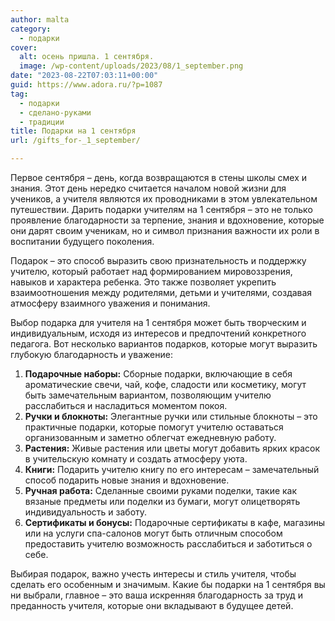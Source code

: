 ```yaml
---
author: malta
category:
  - подарки
cover:
  alt: осень пришла. 1 сентября.
  image: /wp-content/uploads/2023/08/1_september.png
date: "2023-08-22T07:03:11+00:00"
guid: https://www.adora.ru/?p=1087
tag:
  - подарки
  - сделано-руками
  - традиции
title: Подарки на 1 сентября
url: /gifts_for-_1_september/

---
```

Первое сентября – день, когда возвращаются в стены школы смех и знания. Этот день нередко считается началом новой жизни для учеников, а учителя являются их проводниками в этом увлекательном путешествии. Дарить подарки учителям на 1 сентября – это не только проявление благодарности за терпение, знания и вдохновение, которые они дарят своим ученикам, но и символ признания важности их роли в воспитании будущего поколения.

Подарок – это способ выразить свою признательность и поддержку учителю, который работает над формированием мировоззрения, навыков и характера ребенка. Это также позволяет укрепить взаимоотношения между родителями, детьми и учителями, создавая атмосферу взаимного уважения и понимания.

Выбор подарка для учителя на 1 сентября может быть творческим и индивидуальным, исходя из интересов и предпочтений конкретного педагога. Вот несколько вариантов подарков, которые могут выразить глубокую благодарность и уважение:

1. **Подарочные наборы:** Сборные подарки, включающие в себя ароматические свечи, чай, кофе, сладости или косметику, могут быть замечательным вариантом, позволяющим учителю расслабиться и насладиться моментом покоя.
1. **Ручки и блокноты:** Элегантные ручки или стильные блокноты – это практичные подарки, которые помогут учителю оставаться организованным и заметно облегчат ежедневную работу.
1. **Растения:** Живые растения или цветы могут добавить ярких красок в учительскую комнату и создать атмосферу уюта.
1. **Книги:** Подарить учителю книгу по его интересам – замечательный способ подарить новые знания и вдохновение.
1. **Ручная работа:** Сделанные своими руками поделки, такие как вязаные предметы или поделки из бумаги, могут олицетворять индивидуальность и заботу.
1. **Сертификаты и бонусы:** Подарочные сертификаты в кафе, магазины или на услуги спа-салонов могут быть отличным способом предоставить учителю возможность расслабиться и заботиться о себе.

Выбирая подарок, важно учесть интересы и стиль учителя, чтобы сделать его особенным и значимым. Какие бы подарки на 1 сентября вы ни выбрали, главное – это ваша искренняя благодарность за труд и преданность учителя, которые они вкладывают в будущее детей.
